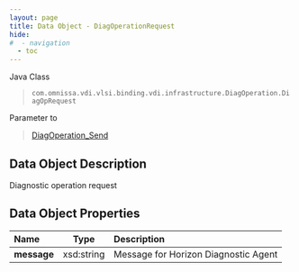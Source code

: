 ```yaml
---
layout: page
title: Data Object - DiagOperationRequest
hide:
#  - navigation
  - toc
---
```






Java Class
> `com.omnissa.vdi.vlsi.binding.vdi.infrastructure.DiagOperation.DiagOpRequest`

Parameter to
> [DiagOperation_Send](vdi.infrastructure.DiagOperation.md#send)


## Data Object Description

Diagnostic operation request

## Data Object Properties

 Name | Type | Description
:---|:---:|:---
**message**|  xsd:string|  Message for Horizon Diagnostic Agent
 


 
